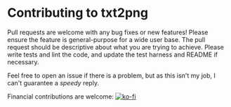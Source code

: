 # Contributing to txt2png

Pull requests are welcome with any bug fixes or new features! Please ensure the feature is general-purpose for a wide user base. The pull request should be descriptive about what you are trying to achieve. Please write tests and lint the code, and update the test harness and README if necessary.

Feel free to open an issue if there is a problem, but as this isn't my job, I can't guarantee a _speedy_ reply.

Financial contributions are welcome: [![ko-fi](https://www.ko-fi.com/img/githubbutton_sm.svg)](https://ko-fi.com/Q5Q71TISU)

